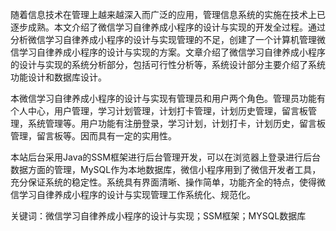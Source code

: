 随着信息技术在管理上越来越深入而广泛的应用，管理信息系统的实施在技术上已逐步成熟。本文介绍了微信学习自律养成小程序的设计与实现的开发全过程。通过分析微信学习自律养成小程序的设计与实现管理的不足，创建了一个计算机管理微信学习自律养成小程序的设计与实现的方案。文章介绍了微信学习自律养成小程序的设计与实现的系统分析部分，包括可行性分析等，系统设计部分主要介绍了系统功能设计和数据库设计。

本微信学习自律养成小程序的设计与实现有管理员和用户两个角色。管理员功能有个人中心，用户管理，学习计划管理，计划打卡管理，计划历史管理，留言板管理，系统管理等。用户功能有注册登录，学习计划，计划打卡，计划历史，留言板管理，留言板等。因而具有一定的实用性。

本站后台采用Java的SSM框架进行后台管理开发，可以在浏览器上登录进行后台数据方面的管理，MySQL作为本地数据库，微信小程序用到了微信开发者工具，充分保证系统的稳定性。系统具有界面清晰、操作简单，功能齐全的特点，使得微信学习自律养成小程序的设计与实现管理工作系统化、规范化。

关键词：微信学习自律养成小程序的设计与实现；SSM框架；MYSQL数据库
